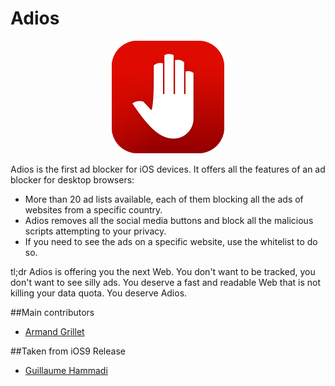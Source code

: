 # Adios
<p align="center">
<img src="https://raw.githubusercontent.com/ArmandGrillet/Adios/without-cloudkit/Adios/Assets.xcassets/AppIcon.appiconset/Icon-60%403x.png">
</p>
Adios is the first ad blocker for iOS devices. It offers all the features of an ad blocker for desktop browsers:

- More than 20 ad lists available, each of them blocking all the ads of websites from a specific country.
- Adios removes all the social media buttons and block all the malicious scripts attempting to your privacy.
- If you need to see the ads on a specific website, use the whitelist to do so.

tl;dr Adios is offering you the next Web. You don't want to be tracked, you don't want to see silly ads.
You deserve a fast and readable Web that is not killing your data quota. You deserve Adios.

##Main contributors

* [Armand Grillet](https://twitter.com/ArmandGrillet)

##Taken from iOS9 Release
* [Guillaume Hammadi](https://twitter.com/ghammadi)

